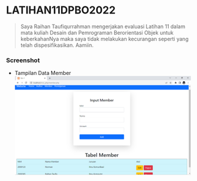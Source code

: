 # LATIHAN11DPBO2022
> Saya Raihan Taufiqurrahman mengerjakan evaluasi Latihan 11 dalam mata kuliah Desain dan Pemrograman Berorientasi Objek untuk keberkahanNya maka saya tidak melakukan kecurangan seperti yang telah dispesifikasikan. Aamiin.

### Screenshot
- Tampilan Data Member<br />
![1](https://github.com/raihantaufiq/LATIHAN11DPBO2022/blob/main/screenshot/Screenshot%20(1).png?raw=true)
